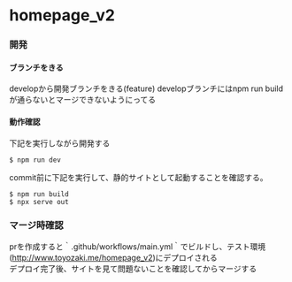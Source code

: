 # homepage_v2

### 開発

#### ブランチをきる
developから開発ブランチをきる(feature)
developブランチにはnpm run buildが通らないとマージできないようにってる

#### 動作確認
下記を実行しながら開発する
```
$ npm run dev
```

commit前に下記を実行して、静的サイトとして起動することを確認する。
```
$ npm run build
$ npx serve out
```

### マージ時確認
prを作成すると｀.github/workflows/main.yml｀でビルドし、テスト環境(http://www.toyozaki.me/homepage_v2)にデプロイされる  
デプロイ完了後、サイトを見て問題ないことを確認してからマージする

